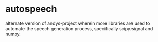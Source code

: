# autospeech
alternate version of andys-project wherein more libraries are used to automate the speech generation process, specifically scipy.signal and numpy.
